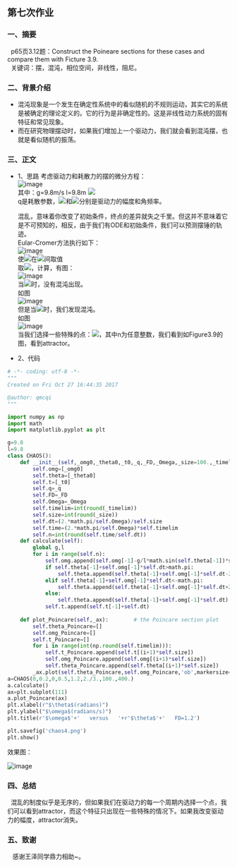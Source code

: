 ## 第七次作业

### 一、摘要
   p65页3.12题：Construct the Poineare sections for these cases and compare them with Ficture 3.9.\
   关键词：摆，混沌，相位空间，非线性，阻尼。

### 二、背景介绍
- 混沌现象是一个发生在确定性系统中的看似随机的不规则运动，其实它的系统是被确定的理论定义的。它的行为是非确定性的。这是非线性动力系统的固有特征和常见现象。
- 而在研究物理摆动时，如果我们增加上一个驱动力，我们就会看到混沌摆，也就是看似随机的振荡。

### 三、正文
* 1、思路
考虑驱动力和耗散力的摆的微分方程：\
![image](https://github.com/lilyechoC/compuational_physics_2015301510036/blob/master/pictures/7-1.png)\
其中：g=9.8m/s l=9.8m ![](http://latex.codecogs.com/gif.latex?q=0.5s^{-1})\
q是耗散参数，![](http://latex.codecogs.com/gif.latex?F_{D})和![](http://latex.codecogs.com/gif.latex?\Omega_{D})分别是驱动力的幅度和角频率。

    混乱，意味着你改变了初始条件，终点的差异就失之千里。但这并不意味着它是不可预知的，相反，由于我们有ODE和初始条件，我们可以预测摆锤的轨迹。\
Eular-Cromer方法执行如下：\
![image](https://github.com/lilyechoC/compuational_physics_2015301510036/blob/master/pictures/7-2.png)\
使![](http://latex.codecogs.com/gif.latex?\theta_{i+1})在![](http://latex.codecogs.com/gif.latex?\left[-\pi\right\pi])间取值\
取![](http://latex.codecogs.com/gif.latex?F_{D}{=}0,0.5,1.2)，计算，有图：\
![image](https://github.com/lilyechoC/compuational_physics_2015301510036/blob/master/pictures/71.png)\
当![](http://latex.codecogs.com/gif.latex?F_{D}{=}0,0.5)时，没有混沌出现。\
如图\
![image](https://github.com/lilyechoC/compuational_physics_2015301510036/blob/master/pictures/72.png)\
但是当![](http://latex.codecogs.com/gif.latex?F_{D}{=}1.2)时，我们发现混沌。\
如图\
![image](https://github.com/lilyechoC/compuational_physics_2015301510036/blob/master/pictures/73.png)\
当我们选择一些特殊的点：![](http://latex.codecogs.com/gif.latex?\Omega_{D}t_{i}{=}2\pin)，其中n为任意整数，我们看到如Figure3.9的图，看到attractor。

* 2、代码
```python
# -*- coding: utf-8 -*-
"""
Created on Fri Oct 27 16:44:35 2017

@author: qmcqi
"""

import numpy as np
import math
import matplotlib.pyplot as plt

g=9.8
l=9.8
class CHAOS():
    def __init__(self,_omg0,_theta0,_t0,_q,_FD,_Omega,_size=100.,_timelim=400.):
        self.omg=[_omg0]
        self.theta=[_theta0]
        self.t=[_t0]
        self.q=_q
        self.FD=_FD
        self.Omega=_Omega
        self.timelim=int(round(_timelim))
        self.size=int(round(_size))
        self.dt=(2.*math.pi/self.Omega)/self.size
        self.time=(2.*math.pi/self.Omega)*self.timelim
        self.n=int(round(self.time/self.dt))
    def calculate(self):
        global g,l
        for i in range(self.n):
            self.omg.append(self.omg[-1]-g/l*math.sin(self.theta[-1])*self.dt-self.q*self.omg[-1]*self.dt+self.FD*math.sin(self.Omega*self.t[-1])*self.dt)
            if self.theta[-1]+self.omg[-1]*self.dt>math.pi:
                self.theta.append(self.theta[-1]+self.omg[-1]*self.dt-2*math.pi)
            elif self.theta[-1]+self.omg[-1]*self.dt<-math.pi:
                self.theta.append(self.theta[-1]+self.omg[-1]*self.dt+2*math.pi)
            else: 
                self.theta.append(self.theta[-1]+self.omg[-1]*self.dt)
            self.t.append(self.t[-1]+self.dt)
            
    def plot_Poincare(self,_ax):        # the Poincare section plot    
        self.theta_Poincare=[]
        self.omg_Poincare=[]
        self.t_Poincare=[]
        for i in range(int(np.round(self.timelim))):
            self.t_Poincare.append(self.t[(i+1)*self.size])
            self.omg_Poincare.append(self.omg[(i+1)*self.size])
            self.theta_Poincare.append(self.theta[(i+1)*self.size])
        _ax.plot(self.theta_Poincare,self.omg_Poincare,'ob',markersize=2,label=r'$F_d = $'+' %.1f'%self.FD)
a=CHAOS(0,0.2,0,0.5,1.2,2./3.,100.,400.)
a.calculate()
ax=plt.subplot(111)
a.plot_Poincare(ax)
plt.xlabel(r"$\theta$(radians)")
plt.ylabel("$\omega$(radians/s)")
plt.title(r'$\omega$'+'   versus   '+r'$\theta$'+'   FD=1.2')

plt.savefig('chaos4.png')
plt.show()
```

效果图：

![image](https://github.com/lilyechoC/compuational_physics_2015301510036/blob/master/pictures/74.png)


### 四、总结
   混乱的制度似乎是无序的，但如果我们在驱动力的每一个周期内选择一个点，我们可以看到attractor，而这个特征只出现在一些特殊的情况下。如果我改变驱动力的幅度，attractor消失。
    
### 五、致谢
    感谢王泽同学鼎力相助~。

